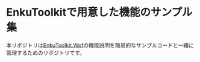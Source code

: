 # EnkuToolkitで用意した機能のサンプル集

本リポジトリは[EnkuToolkit.Wpf](https://github.com/StdEnku/EnkuToolkit)の機能説明を簡易的なサンプルコードと一緒に管理するためのリポジトリです。
